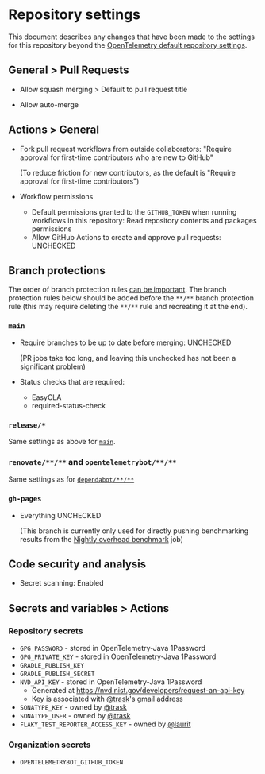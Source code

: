# Repository settings

This document describes any changes that have been made to the
settings for this repository beyond the [OpenTelemetry default repository
settings](https://github.com/open-telemetry/community/blob/main/docs/how-to-configure-new-repository.md#repository-settings).

## General > Pull Requests

- Allow squash merging > Default to pull request title

- Allow auto-merge

## Actions > General

- Fork pull request workflows from outside collaborators:
  "Require approval for first-time contributors who are new to GitHub"

  (To reduce friction for new contributors,
  as the default is "Require approval for first-time contributors")

- Workflow permissions
  - Default permissions granted to the `GITHUB_TOKEN` when running workflows in this repository:
    Read repository contents and packages permissions
  - Allow GitHub Actions to create and approve pull requests: UNCHECKED

## Branch protections

The order of branch protection rules
[can be important](https://docs.github.com/en/repositories/configuring-branches-and-merges-in-your-repository/defining-the-mergeability-of-pull-requests/managing-a-branch-protection-rule#about-branch-protection-rules).
The branch protection rules below should be added before the `**/**` branch protection rule
(this may require deleting the `**/**` rule and recreating it at the end).

### `main`

- Require branches to be up to date before merging: UNCHECKED

  (PR jobs take too long, and leaving this unchecked has not been a significant problem)

- Status checks that are required:

  - EasyCLA
  - required-status-check

### `release/*`

Same settings as above for [`main`](#main).

### `renovate/**/**` and `opentelemetrybot/**/**`

Same settings as
for [`dependabot/**/**`](https://github.com/open-telemetry/community/blob/main/docs/how-to-configure-new-repository.md#branch-protection-rule-dependabot)

### `gh-pages`

- Everything UNCHECKED

  (This branch is currently only used for directly pushing benchmarking results from the
  [Nightly overhead benchmark](https://github.com/open-telemetry/opentelemetry-java-instrumentation/actions/workflows/nightly-benchmark-overhead.yml)
  job)

## Code security and analysis

- Secret scanning: Enabled

## Secrets and variables > Actions

### Repository secrets

- `GPG_PASSWORD` - stored in OpenTelemetry-Java 1Password
- `GPG_PRIVATE_KEY` - stored in OpenTelemetry-Java 1Password
- `GRADLE_PUBLISH_KEY`
- `GRADLE_PUBLISH_SECRET`
- `NVD_API_KEY` - stored in OpenTelemetry-Java 1Password
  - Generated at https://nvd.nist.gov/developers/request-an-api-key
  - Key is associated with [@trask](https://github.com/trask)'s gmail address
- `SONATYPE_KEY` - owned by [@trask](https://github.com/trask)
- `SONATYPE_USER` - owned by [@trask](https://github.com/trask)
- `FLAKY_TEST_REPORTER_ACCESS_KEY` - owned by [@laurit](https://github.com/laurit)

### Organization secrets

- `OPENTELEMETRYBOT_GITHUB_TOKEN`
